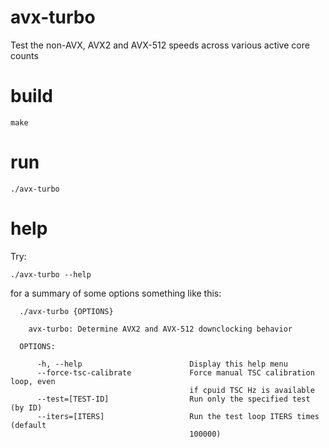# avx-turbo

Test the non-AVX, AVX2 and AVX-512 speeds across various active core counts

# build

    make
    
# run

    ./avx-turbo

# help

Try:

    ./avx-turbo --help
    
for a summary of some options something like this:

```
  ./avx-turbo {OPTIONS}

    avx-turbo: Determine AVX2 and AVX-512 downclocking behavior

  OPTIONS:

      -h, --help                        Display this help menu
      --force-tsc-calibrate             Force manual TSC calibration loop, even
                                        if cpuid TSC Hz is available
      --test=[TEST-ID]                  Run only the specified test (by ID)
      --iters=[ITERS]                   Run the test loop ITERS times (default
                                        100000)

```
